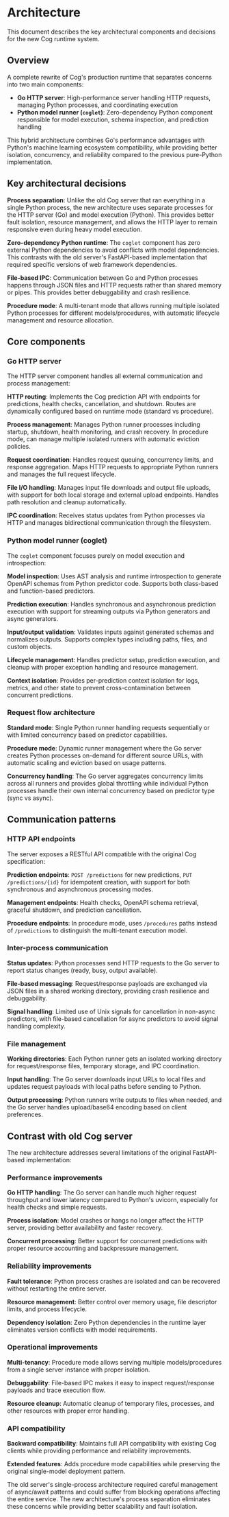 # Architecture

This document describes the key architectural components and decisions for the new Cog runtime system.

## Overview

A complete rewrite of Cog's production runtime that separates concerns into two main components:

- **Go HTTP server**: High-performance server handling HTTP requests, managing Python processes, and coordinating execution
- **Python model runner (`coglet`)**: Zero-dependency Python component responsible for model execution, schema inspection, and prediction handling

This hybrid architecture combines Go's performance advantages with Python's machine learning ecosystem compatibility, while providing better isolation, concurrency, and reliability compared to the previous pure-Python implementation.

## Key architectural decisions

**Process separation**: Unlike the old Cog server that ran everything in a single Python process, the new architecture uses separate processes for the HTTP server (Go) and model execution (Python). This provides better fault isolation, resource management, and allows the HTTP layer to remain responsive even during heavy model execution.

**Zero-dependency Python runtime**: The `coglet` component has zero external Python dependencies to avoid conflicts with model dependencies. This contrasts with the old server's FastAPI-based implementation that required specific versions of web framework dependencies.

**File-based IPC**: Communication between Go and Python processes happens through JSON files and HTTP requests rather than shared memory or pipes. This provides better debuggability and crash resilience.

**Procedure mode**: A multi-tenant mode that allows running multiple isolated Python processes for different models/procedures, with automatic lifecycle management and resource allocation.

## Core components

### Go HTTP server

The HTTP server component handles all external communication and process management:

**HTTP routing**: Implements the Cog prediction API with endpoints for predictions, health checks, cancellation, and shutdown. Routes are dynamically configured based on runtime mode (standard vs procedure).

**Process management**: Manages Python runner processes including startup, shutdown, health monitoring, and crash recovery. In procedure mode, can manage multiple isolated runners with automatic eviction policies.

**Request coordination**: Handles request queuing, concurrency limits, and response aggregation. Maps HTTP requests to appropriate Python runners and manages the full request lifecycle.

**File I/O handling**: Manages input file downloads and output file uploads, with support for both local storage and external upload endpoints. Handles path resolution and cleanup automatically.

**IPC coordination**: Receives status updates from Python processes via HTTP and manages bidirectional communication through the filesystem.

### Python model runner (coglet)

The `coglet` component focuses purely on model execution and introspection:

**Model inspection**: Uses AST analysis and runtime introspection to generate OpenAPI schemas from Python predictor code. Supports both class-based and function-based predictors.

**Prediction execution**: Handles synchronous and asynchronous prediction execution with support for streaming outputs via Python generators and async generators.

**Input/output validation**: Validates inputs against generated schemas and normalizes outputs. Supports complex types including paths, files, and custom objects.

**Lifecycle management**: Handles predictor setup, prediction execution, and cleanup with proper exception handling and resource management.

**Context isolation**: Provides per-prediction context isolation for logs, metrics, and other state to prevent cross-contamination between concurrent predictions.

### Request flow architecture

**Standard mode**: Single Python runner handling requests sequentially or with limited concurrency based on predictor capabilities.

**Procedure mode**: Dynamic runner management where the Go server creates Python processes on-demand for different source URLs, with automatic scaling and eviction based on usage patterns.

**Concurrency handling**: The Go server aggregates concurrency limits across all runners and provides global throttling while individual Python processes handle their own internal concurrency based on predictor type (sync vs async).

## Communication patterns

### HTTP API endpoints

The server exposes a RESTful API compatible with the original Cog specification:

**Prediction endpoints**: `POST /predictions` for new predictions, `PUT /predictions/{id}` for idempotent creation, with support for both synchronous and asynchronous processing modes.

**Management endpoints**: Health checks, OpenAPI schema retrieval, graceful shutdown, and prediction cancellation.

**Procedure endpoints**: In procedure mode, uses `/procedures` paths instead of `/predictions` to distinguish the multi-tenant execution model.

### Inter-process communication

**Status updates**: Python processes send HTTP requests to the Go server to report status changes (ready, busy, output available).

**File-based messaging**: Request/response payloads are exchanged via JSON files in a shared working directory, providing crash resilience and debuggability.

**Signal handling**: Limited use of Unix signals for cancellation in non-async predictors, with file-based cancellation for async predictors to avoid signal handling complexity.

### File management

**Working directories**: Each Python runner gets an isolated working directory for request/response files, temporary storage, and IPC coordination.

**Input handling**: The Go server downloads input URLs to local files and updates request payloads with local paths before sending to Python.

**Output processing**: Python runners write outputs to files when needed, and the Go server handles upload/base64 encoding based on client preferences.

## Contrast with old Cog server

The new architecture addresses several limitations of the original FastAPI-based implementation:

### Performance improvements

**Go HTTP handling**: The Go server can handle much higher request throughput and lower latency compared to Python's uvicorn, especially for health checks and simple requests.

**Process isolation**: Model crashes or hangs no longer affect the HTTP server, providing better availability and faster recovery.

**Concurrent processing**: Better support for concurrent predictions with proper resource accounting and backpressure management.

### Reliability improvements

**Fault tolerance**: Python process crashes are isolated and can be recovered without restarting the entire server.

**Resource management**: Better control over memory usage, file descriptor limits, and process lifecycle.

**Dependency isolation**: Zero Python dependencies in the runtime layer eliminates version conflicts with model requirements.

### Operational improvements

**Multi-tenancy**: Procedure mode allows serving multiple models/procedures from a single server instance with proper isolation.

**Debuggability**: File-based IPC makes it easy to inspect request/response payloads and trace execution flow.

**Resource cleanup**: Automatic cleanup of temporary files, processes, and other resources with proper error handling.

### API compatibility

**Backward compatibility**: Maintains full API compatibility with existing Cog clients while providing performance and reliability improvements.

**Extended features**: Adds procedure mode capabilities while preserving the original single-model deployment pattern.

The old server's single-process architecture required careful management of async/await patterns and could suffer from blocking operations affecting the entire service. The new architecture's process separation eliminates these concerns while providing better scalability and fault isolation.
